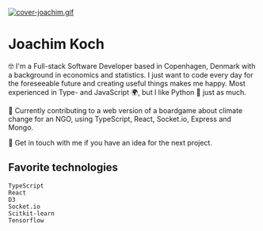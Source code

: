 [![cover-joachim.gif](https://s8.gifyu.com/images/cover-joachim.gif)](https://gifyu.com/image/06eR)

# Joachim Koch

:nerd_face: I'm a Full-stack Software Developer based in Copenhagen, Denmark with a background in economics and statistics. I just want to code every day for the foreseeable future and creating useful things makes me happy. Most experienced in Type- and JavaScript :earth_africa:, but I like Python :snake: just as much.

:herb: Currently contributing to a web version of a boardgame about climate change for an NGO, using TypeScript, React, Socket.io, Express and Mongo. 

:raising_hand: Get in touch with me if you have an idea for the next project.

## Favorite technologies 
```
TypeScript
React
D3
Socket.io
Scitkit-learn
Tensorflow
```
